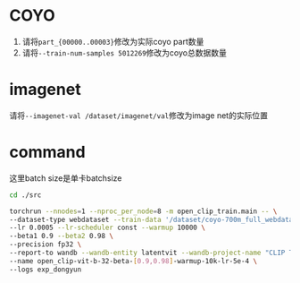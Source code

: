 # COYO
1. 请将`part_{00000..00003}`修改为实际coyo part数量
2. 请将`--train-num-samples 5012269`修改为coyo总数据数量
# imagenet
请将`--imagenet-val /dataset/imagenet/val`修改为image net的实际位置
# command
这里batch size是单卡batchsize
```bash
cd ./src

torchrun --nnodes=1 --nproc_per_node=8 -m open_clip_train.main -- \
--dataset-type webdataset --train-data '/dataset/coyo-700m_full_webdata/part_{00000..00003}/{00000..00583}.tar' --batch-size 64 --imagenet-val /dataset/imagenet/val --model ViT-B-32 --train-num-samples 5012269 \
--lr 0.0005 --lr-scheduler const --warmup 10000 \
--beta1 0.9 --beta2 0.98 \
--precision fp32 \
--report-to wandb --wandb-entity latentvit --wandb-project-name "CLIP Training Validation" \
--name open_clip-vit-b-32-beta-[0.9,0.98]-warmup-10k-lr-5e-4 \
--logs exp_dongyun
```